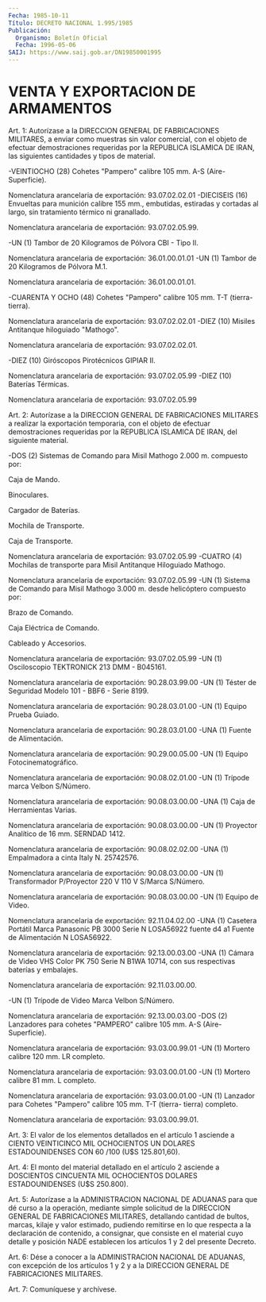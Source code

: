 ```yaml
---
Fecha: 1985-10-11
Título: DECRETO NACIONAL 1.995/1985
Publicación:
  Organismo: Boletín Oficial
  Fecha: 1996-05-06
SAIJ: https://www.saij.gob.ar/DN19850001995
---
```

# VENTA Y EXPORTACION DE ARMAMENTOS

<a id="1"></a>
Art.  1: Autorízase  a la DIRECCION GENERAL DE FABRICACIONES MILITARES,  a enviar como muestras  sin  valor  comercial,  con  el objeto  de efectuar  demostraciones  requeridas  por  la  REPUBLICA ISLAMICA  DE  IRAN,  las  siguientes cantidades y tipos de material.

-VEINTIOCHO  (28)  Cohetes "Pampero"  calibre  105  mm.  A-S  (Aire- Superficie).

Nomenclatura  arancelaria    de   exportación:  93.07.02.02.01 -DIECISEIS (16) Envueltas para munición calibre 155 mm., embutidas, estiradas  y  cortadas    al  largo,  sin  tratamiento  térmico  ni granallado.

Nomenclatura    arancelaria  de  exportación:    93.07.02.05.99.

-UN (1) Tambor de  20  Kilogramos  de  Pólvora  CBI  -  Tipo II.

Nomenclatura    arancelaria   de  exportación:  36.01.00.01.01 -UN (1) Tambor de 20 Kilogramos de Pólvora M.1.

Nomenclatura    arancelaria  de  exportación:  36.01.00.01.01.

-CUARENTA Y OCHO (48) Cohetes "Pampero" calibre 105 mm. T-T (tierra- tierra).

Nomenclatura  arancelaria    de   exportación:  93.07.02.02.01 -DIEZ (10) Misiles Antitanque hiloguiado "Mathogo".

Nomenclatura    arancelaria  de  exportación:    93.07.02.02.01.

-DIEZ (10) Giróscopos Pirotécnicos GIPIAR II.

Nomenclatura  arancelaria    de   exportación:  93.07.02.05.99 -DIEZ (10) Baterías Térmicas.

Nomenclatura  arancelaria  de  exportación:    93.07.02.05.99

<a id="2"></a>
Art.  2:  Autorízase  a  la DIRECCION  GENERAL  DE  FABRICACIONES MILITARES a realizar la exportación  temporaria,  con  el objeto de efectuar  demostraciones  requeridas  por la REPUBLICA ISLAMICA  DE IRAN, del siguiente material.

-DOS (2) Sistemas de Comando para Misil  Mathogo 2.000 m. compuesto por:

Caja de Mando.

Binoculares.

Cargador de Baterías.

Mochila de Transporte.

Caja de Transporte.

Nomenclatura    arancelaria   de  exportación:  93.07.02.05.99 -CUATRO (4) Mochilas de transporte para Misil Antitanque Hiloguiado Mathogo.

Nomenclatura  arancelaria  de  exportación:    93.07.02.05.99 -UN  (1)  Sistema  de  Comando para Misil Mathogo  3.000  m.  desde helicóptero compuesto por:

Brazo de Comando.

Caja Eléctrica de Comando.

Cableado y Accesorios.

Nomenclatura    arancelaria   de  exportación:  93.07.02.05.99 -UN (1) Osciloscopio TEKTRONICK 213 DMM - B045161.

Nomenclatura  arancelaria  de  exportación:    90.28.03.99.00 -UN  (1)  Téster de Seguridad  Modelo  101  -  BBF6  -  Serie  8199.

Nomenclatura    arancelaria   de  exportación:  90.28.03.01.00 -UN (1) Equipo Prueba Guiado.

Nomenclatura  arancelaria  de  exportación:    90.28.03.01.00 -UNA (1) Fuente de Alimentación.

Nomenclatura    arancelaria   de  exportación:  90.29.00.05.00 -UN (1) Equipo Fotocinematográfico.

Nomenclatura  arancelaria  de  exportación:    90.08.02.01.00 -UN (1) Trípode marca Velbon S/Número.

Nomenclatura    arancelaria   de  exportación:  90.08.03.00.00 -UNA (1) Caja de Herramientas Varias.

Nomenclatura  arancelaria  de  exportación:    90.08.03.00.00 -UN (1) Proyector Analítico de 16 mm. SERNDAD 1412.

Nomenclatura    arancelaria   de  exportación:  90.08.02.02.00 -UNA (1) Empalmadora a cinta Italy N. 25742576.

Nomenclatura  arancelaria  de  exportación:    90.08.03.00.00 -UN (1) Transformador  P/Proyector  220  V  110  V S/Marca S/Número.

Nomenclatura    arancelaria   de  exportación:  90.08.03.00.00 -UN (1) Equipo de Video.

Nomenclatura  arancelaria  de  exportación:    92.11.04.02.00 -UNA  (1)  Casetera  Portátil  Marca  Panasonic  PB  3000  Serie  N LOSA56922    fuente  d4  a1  Fuente  de  Alimentación  N  LOSA56922.

Nomenclatura    arancelaria   de  exportación:  92.13.00.03.00 -UNA (1) Cámara  de  Video VHS Color PK 750 Serie N B1WA 10714, con sus respectivas baterías y embalajes.

Nomenclatura    arancelaria  de  exportación:    92.11.03.00.00.

-UN (1) Trípode de Video Marca Velbon S/Número.

Nomenclatura  arancelaria    de   exportación:  92.13.00.03.00 -DOS (2) Lanzadores para  cohetes  "PAMPERO"  calibre  105  mm. A-S (Aire-Superficie).

Nomenclatura  arancelaria  de  exportación:    93.03.00.99.01 -UN (1) Mortero calibre 120 mm. LR completo.

Nomenclatura   arancelaria  de  exportación:  93.03.00.01.00 -UN (1) Mortero calibre 81 mm. L completo.

Nomenclatura  arancelaria    de   exportación:  93.03.00.01.00 -UN (1) Lanzador para Cohetes "Pampero" calibre 105 mm. T-T (tierra- tierra) completo.

Nomenclatura    arancelaria  de  exportación:    93.03.00.99.01.

<a id="3"></a>
Art.  3:  El  valor de los elementos detallados en el artículo  1 asciende a CIENTO VEINTICINCO MIL OCHOCIENTOS UN DOLARES ESTADOUNIDENSES CON 60 /100 (U$S 125.801,60).

<a id="4"></a>
Art. 4: El monto  del material detallado en el artículo 2 asciende a DOSCIENTOS CINCUENTA MIL OCHOCIENTOS DOLARES ESTADOUNIDENSES (U$S 250.800).

<a id="5"></a>
Art. 5: Autorízase  a  la  ADMINISTRACION NACIONAL DE ADUANAS para que  dé  curso a la operación,  mediante  simple  solicitud  de  la DIRECCION  GENERAL  DE FABRICACIONES MILITARES, detallando cantidad de bultos, marcas, kilaje  y  valor estimado, pudiendo remitirse en lo que respecta a la declaración  de  contenido,  a  consignar, que consiste en el material cuyo detalle y posición NADE establecen los artículos 1 y 2 del presente Decreto.

<a id="6"></a>
Art.  6: Dése a conocer a la ADMINISTRACION NACIONAL DE  ADUANAS, con excepción  de  los  artículos 1 y 2 y a la DIRECCION GENERAL DE FABRICACIONES MILITARES.

<a id="7"></a>
Art. 7: Comuníquese  y archívese.